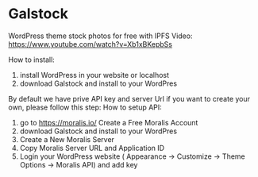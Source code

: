 # Galstock
WordPress theme stock photos for free with IPFS
Video: https://www.youtube.com/watch?v=Xb1xBKepbSs

How to install:
1. install WordPress in your website or localhost
2. download Galstock and install to your WordPres 

By default we have prive API key and server Url if you want to create your own, please follow this step:
How to setup API:
1. go to https://moralis.io/ Create a Free Moralis Account
2. download Galstock and install to your WordPres
3. Create a New Moralis Server
4. Copy Moralis Server URL and Application ID
5. Login your WordPress website ( Appearance -> Customize -> Theme Options -> Moralis API) and add key






